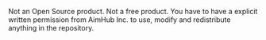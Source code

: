 Not an Open Source product.
Not a free product.
You have to have a explicit written permission from AimHub Inc. to use, modify and redistribute anything in the repository.

